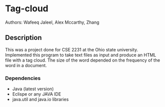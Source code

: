 # Tag-cloud
Authors: Wafeeq Jaleel, Alex Mccarthy, Zhang

## Description
This was a project done for CSE 2231 at the Ohio state university. Implemented this program to take text files as input and produce an HTML file with a tag cloud. The size of the word depended on the frequency of the word in a document.

### Dependencies
* Java (latest version)
* Eclispe or any JAVA IDE
* java.util and java.io libraries
